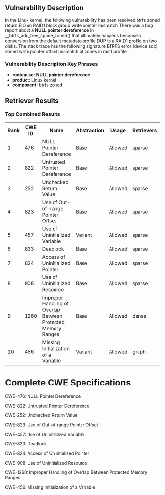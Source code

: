 ## Vulnerability Description
In the Linux kernel, the following vulnerability has been resolved btrfs zoned return EIO on RAID1 block group write pointer mismatch There was a bug report about a **NULL pointer dereference** in __btrfs_add_free_space_zoned() that ultimately happens because a conversion from the default metadata profile DUP to a RAID1 profile on two disks. The stack trace has the following signature BTRFS error (device sdc) zoned write pointer offset mismatch of zones in raid1 profile

### Vulnerability Description Key Phrases
- **rootcause:** **NULL pointer dereference**
- **product:** Linux kernel
- **component:** btrfs zoned

## Retriever Results

### Top Combined Results

| Rank | CWE ID | Name | Abstraction | Usage  | Retrievers | Individual Scores |
|------|--------|------|-------------|-------|------------|-------------------|
| 1 | 476 | NULL Pointer Dereference | Base | Allowed | sparse | 0.403 |
| 2 | 822 | Untrusted Pointer Dereference | Base | Allowed | sparse | 0.379 |
| 3 | 252 | Unchecked Return Value | Base | Allowed | sparse | 0.371 |
| 4 | 823 | Use of Out-of-range Pointer Offset | Base | Allowed | sparse | 0.350 |
| 5 | 457 | Use of Uninitialized Variable | Variant | Allowed | sparse | 0.349 |
| 6 | 833 | Deadlock | Base | Allowed | sparse | 0.347 |
| 7 | 824 | Access of Uninitialized Pointer | Base | Allowed | sparse | 0.345 |
| 8 | 908 | Use of Uninitialized Resource | Base | Allowed | sparse | 0.345 |
| 9 | 1260 | Improper Handling of Overlap Between Protected Memory Ranges | Base | Allowed | dense | 0.448 |
| 10 | 456 | Missing Initialization of a Variable | Variant | Allowed | graph | 0.003 |



# Complete CWE Specifications

CWE-476: NULL Pointer Dereference

CWE-822: Untrusted Pointer Dereference

CWE-252: Unchecked Return Value

CWE-823: Use of Out-of-range Pointer Offset

CWE-457: Use of Uninitialized Variable

CWE-833: Deadlock

CWE-824: Access of Uninitialized Pointer

CWE-908: Use of Uninitialized Resource

CWE-1260: Improper Handling of Overlap Between Protected Memory Ranges

CWE-456: Missing Initialization of a Variable